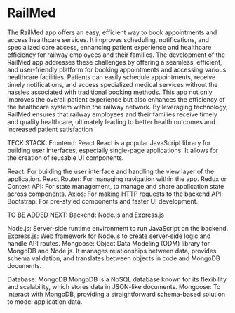 # RailMed
The RailMed app offers an easy, efficient way to book appointments and access healthcare services. It improves scheduling, notifications, and specialized care access, enhancing patient experience and healthcare efficiency for railway employees and their families.
The development of the RailMed app addresses these challenges by offering a seamless, efficient, and user-friendly platform for booking appointments and accessing various healthcare facilities. Patients can easily schedule appointments, receive timely notifications, and access specialized medical services without the hassles associated with traditional booking methods. This app not only improves the overall patient experience but also enhances the efficiency of the healthcare system within the railway network. By leveraging technology, RailMed ensures that railway employees and their families receive timely and quality healthcare, ultimately leading to better health outcomes and increased patient satisfaction

TECK STACK:
Frontend: React
React is a popular JavaScript library for building user interfaces, especially single-page applications. It allows for the creation of reusable UI components.

React: For building the user interface and handling the view layer of the application.
React Router: For managing navigation within the app.
Redux or Context API: For state management, to manage and share application state across components.
Axios: For making HTTP requests to the backend API.
Bootstrap: For pre-styled components and faster UI development.

TO BE ADDED NEXT:
Backend: Node.js and Express.js

Node.js: Server-side runtime environment to run JavaScript on the backend.
Express.js: Web framework for Node.js to create server-side logic and handle API routes.
Mongoose: Object Data Modeling (ODM) library for MongoDB and Node.js. It manages relationships between data, provides schema validation, and translates between objects in code and MongoDB documents.

Database: MongoDB
MongoDB is a NoSQL database known for its flexibility and scalability, which stores data in JSON-like documents.
Mongoose: To interact with MongoDB, providing a straightforward schema-based solution to model application data.
